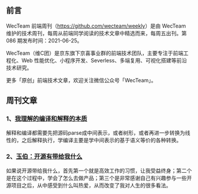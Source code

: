 ## 前言

WecTeam 前端周刊（<https://github.com/wecteam/weekly>）是由 WecTeam 维护的技术周刊，每周从前端同学阅读的技术文章中精选而来，每周五出刊。第 086 期发布时间：2021-06-25。

WecTeam（维C团）是京东旗下京喜事业群的前端技术团队，主要专注于前端工程化、Web 性能优化、小程序开发、Severless、多端复用、可视化搭建等前沿技术研究。

更多「原创」前端技术文章，欢迎关注微信公众号「WecTeam」。


## 周刊文章

### 1、[我理解的编译和解释的本质](https://juejin.cn/post/6972162752550830111)

解释和编译都需要先把源码parse成中间表示，或者树形，或者再进一步转换为线性的，之后解释执行，学编译主要是学中间表示的基于语义等价的各种转换。

### 2、[玉伯：开源有带给我什么](https://mp.weixin.qq.com/s/Zo7uzFnSfVTJ4QfGwKAXOQ)

如果说开源带给我什么，首先第一个就是高效工作的习惯，让我受益终身；第二个是在这个过程中，学会了怎么去做产品；第三个是非常感谢自己有兴趣参与一些开源项目之后，从中感受到什么叫热爱，从而改变了我对人生的很多看法。